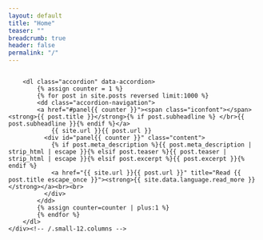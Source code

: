 ```yaml
---
layout: default
title: "Home"
teaser: ""
breadcrumb: true
header: false
permalink: "/"
---
```

<div id="blog-index" class="row">
	<div class="small-12 columns t30">
		
		<dl class="accordion" data-accordion>
			{% assign counter = 1 %}
			{% for post in site.posts reversed limit:1000 %}
			<dd class="accordion-navigation">
            <a href="#panel{{ counter }}"><span class="iconfont"></span> <strong>{{ post.title }}</strong>{% if post.subheadline %} </br>{{ post.subheadline }}{% endif %}</a>
            	{{ site.url }}{{ post.url }}
              <div id="panel{{ counter }}" class="content">
                {% if post.meta_description %}{{ post.meta_description | strip_html | escape }}{% elsif post.teaser %}{{ post.teaser | strip_html | escape }}{% elsif post.excerpt %}{{ post.excerpt }}{% endif %}
                <a href="{{ site.url }}{{ post.url }}" title="Read {{ post.title escape_once }}"><strong>{{ site.data.language.read_more }}</strong></a><br><br>
              </div>
            </dd>
			{% assign counter=counter | plus:1 %}
			{% endfor %}
		</dl>
	</div><!-- /.small-12.columns -->
</div><!-- /.row -->
